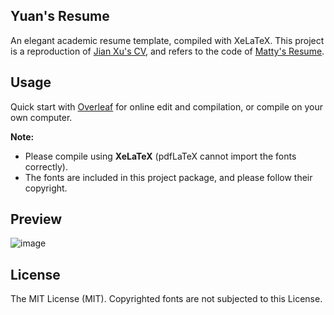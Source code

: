 ## Yuan's Resume

An elegant academic resume template, compiled with XeLaTeX. This project is a reproduction of  [Jian Xu's CV](http://www.jianxu.net/en/files/JianXu_CV.pdf), and refers to the code of [Matty's Resume](https://github.com/mattyHerzig/mattys_resume).

## Usage

Quick start with [Overleaf](https://www.overleaf.com/latex/templates/yuans-resume-template/hzkxnqxyfgnr) for online edit and compilation, or compile on your own computer.

**Note:** 

- Please compile using **XeLaTeX** (pdfLaTeX cannot import the fonts correctly).
- The fonts are included in this project package, and please follow their copyright.

## Preview

![image](https://github.com/Xyz-yuanhf/yuan-resume/blob/4015c4eb0d0e692bda9ce81e96fc8a63e8b66e57/Preview/preview.png)

## License

The MIT License (MIT). Copyrighted fonts are not subjected to this License.
